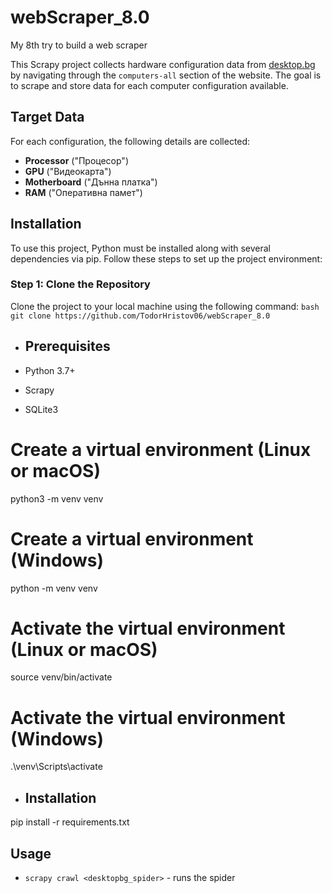 # webScraper_8.0
My 8th try to build a web scraper

This Scrapy project collects hardware configuration data from [desktop.bg](https://desktop.bg/) by navigating through the `computers-all` section of the website. The goal is to scrape and store data for each computer configuration available.

## Target Data
For each configuration, the following details are collected:
- **Processor** ("Процесор")
- **GPU** ("Видеокарта")
- **Motherboard** ("Дънна платка")
- **RAM** ("Оперативна памет")

## Installation
To use this project, Python must be installed along with several dependencies via pip. Follow these steps to set up the project environment:

### Step 1: Clone the Repository
Clone the project to your local machine using the following command:
    ```bash
    git clone https://github.com/TodorHristov06/webScraper_8.0
    ```
- ## Prerequisites

- Python 3.7+
- Scrapy
- SQLite3

# Create a virtual environment (Linux or macOS)
python3 -m venv venv

# Create a virtual environment (Windows)
python -m venv venv

# Activate the virtual environment (Linux or macOS)
source venv/bin/activate

# Activate the virtual environment (Windows)
.\venv\Scripts\activate

- ## Installation 
pip install -r requirements.txt

## Usage
* `scrapy crawl <desktopbg_spider>` - runs the spider